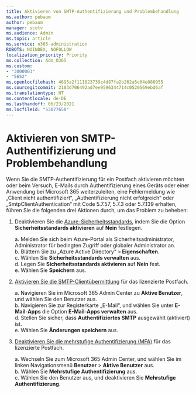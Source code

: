 ```yaml
---
title: Aktivieren von SMTP-Authentifizierung und Problembehandlung
ms.author: pebaum
author: pebaum
manager: scotv
ms.audience: Admin
ms.topic: article
ms.service: o365-administration
ROBOTS: NOINDEX, NOFOLLOW
localization_priority: Priority
ms.collection: Adm_O365
ms.custom:
- "3000003"
- "5652"
ms.openlocfilehash: 4695a2f111823739c4d87fa2b262a5e64e080955
ms.sourcegitcommit: 2103d706492ad7ee9596344714c0520569ebd6af
ms.translationtype: HT
ms.contentlocale: de-DE
ms.lasthandoff: 06/23/2021
ms.locfileid: "53077650"
---
```

# <a name="enable-smtp-authentication-and-troubleshooting"></a>Aktivieren von SMTP-Authentifizierung und Problembehandlung

Wenn Sie die SMTP-Authentifizierung für ein Postfach aktivieren möchten oder beim Versuch, E-Mails durch Authentifizierung eines Geräts oder einer Anwendung bei Microsoft 365 weiterzuleiten, eine Fehlermeldung wie „Client nicht authentifiziert“, „Authentifizierung nicht erfolgreich“ oder „SmtpClientAuthentication“ mit Code 5.7.57, 5.7.3 oder 5.7.139 erhalten, führen Sie die folgenden drei Aktionen durch, um das Problem zu beheben:

1. Deaktivieren Sie die [Azure-Sicherheitsstandards](/azure/active-directory/fundamentals/concept-fundamentals-security-defaults), indem Sie die Option **Sicherheitsstandards aktivieren** auf **Nein** festlegen.

    a. Melden Sie sich beim Azure-Portal als Sicherheitsadministrator, Administrator für bedingten Zugriff oder globaler Administrator an.<BR/>
    b. Blättern Sie zu „Azure Active Directory“ > **Eigenschaften**.<BR/>
    c. Wählen Sie **Sicherheitsstandards verwalten** aus.<BR/>
    d. Legen Sie **Sicherheitsstandards aktivieren** auf **Nein** fest.<BR/>
    e. Wählen Sie **Speichern** aus.

2. [Aktivieren Sie die SMTP-Clientübermittlung](/exchange/clients-and-mobile-in-exchange-online/authenticated-client-smtp-submission#enable-smtp-auth-for-specific-mailboxes) für das lizenzierte Postfach.

    a. Navigieren Sie im Microsoft 365 Admin Center zu **Aktive Benutzer**, und wählen Sie den Benutzer aus.<BR/>
    b. Navigieren Sie zur Registerkarte „E-Mail“, und wählen Sie unter **E-Mail-Apps** die Option **E-Mail-Apps verwalten** aus.<BR/>
    d. Stellen Sie sicher, dass **Authentifiziertes SMTP** ausgewählt (aktiviert) ist.<BR/>
    e. Wählen Sie **Änderungen speichern** aus.<BR/>

3. [Deaktivieren Sie die mehrstufige Authentifizierung (MFA)](/microsoft-365/admin/security-and-compliance/set-up-multi-factor-authentication#turn-off-legacy-per-user-mfa) für das lizenzierte Postfach.

    a. Wechseln Sie zum Microsoft 365 Admin Center, und wählen Sie im linken Navigationsmenü **Benutzer** > **Aktive Benutzer** aus.<BR/>
    b. Wählen Sie **Mehrstufige Authentifizierung** aus.<BR/>
    c. Wählen Sie den Benutzer aus, und deaktivieren Sie **Mehrstufige Authentifizierung**.<BR/>
